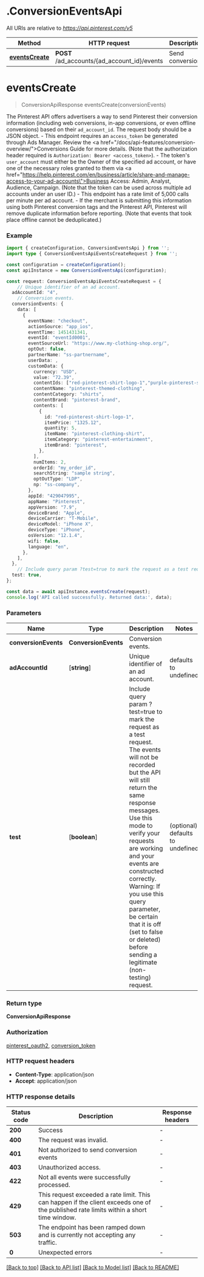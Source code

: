 # .ConversionEventsApi

All URIs are relative to *https://api.pinterest.com/v5*

Method | HTTP request | Description
------------- | ------------- | -------------
[**eventsCreate**](ConversionEventsApi.md#eventsCreate) | **POST** /ad_accounts/{ad_account_id}/events | Send conversions


# **eventsCreate**
> ConversionApiResponse eventsCreate(conversionEvents)

The Pinterest API offers advertisers a way to send Pinterest their conversion information (including web conversions, in-app conversions, or even offline conversions) based on their <code>ad_account_id</code>. The request body should be a JSON object. - This endpoint requires an <code>access_token</code> be generated through Ads Manager. Review the <a href=\"/docs/api-features/conversion-overview/\">Conversions Guide</a> for more details. (Note that the authorization header required is <code>Authorization: Bearer &lt;access_token&gt;</code>). - The token\'s <code>user_account</code> must either be the Owner of the specified ad account, or have one of the necessary roles granted to them via <a href=\"https://help.pinterest.com/en/business/article/share-and-manage-access-to-your-ad-accounts\">Business Access</a>: Admin, Analyst, Audience, Campaign. (Note that the token can be used across multiple ad accounts under an user ID.) - This endpoint has a rate limit of 5,000 calls per minute per ad account. - If the merchant is submitting this information using both Pinterest conversion tags and the Pinterest API, Pinterest will remove duplicate information before reporting. (Note that events that took place offline cannot be deduplicated.)

### Example


```typescript
import { createConfiguration, ConversionEventsApi } from '';
import type { ConversionEventsApiEventsCreateRequest } from '';

const configuration = createConfiguration();
const apiInstance = new ConversionEventsApi(configuration);

const request: ConversionEventsApiEventsCreateRequest = {
    // Unique identifier of an ad account.
  adAccountId: "4",
    // Conversion events.
  conversionEvents: {
    data: [
      {
        eventName: "checkout",
        actionSource: "app_ios",
        eventTime: 1451431341,
        eventId: "eventId0001",
        eventSourceUrl: "https://www.my-clothing-shop.org/",
        optOut: false,
        partnerName: "ss-partnername",
        userData: ,
        customData: {
          currency: "USD",
          value: "72.39",
          contentIds: ["red-pinterest-shirt-logo-1","purple-pinterest-shirt-logo-3"],
          contentName: "pinterest-themed-clothing",
          contentCategory: "shirts",
          contentBrand: "pinterest-brand",
          contents: [
            {
              id: "red-pinterest-shirt-logo-1",
              itemPrice: "1325.12",
              quantity: 5,
              itemName: "pinterest-clothing-shirt",
              itemCategory: "pinterest-entertainment",
              itemBrand: "pinterest",
            },
          ],
          numItems: 2,
          orderId: "my_order_id",
          searchString: "sample string",
          optOutType: "LDP",
          np: "ss-company",
        },
        appId: "429047995",
        appName: "Pinterest",
        appVersion: "7.9",
        deviceBrand: "Apple",
        deviceCarrier: "T-Mobile",
        deviceModel: "iPhone X",
        deviceType: "iPhone",
        osVersion: "12.1.4",
        wifi: false,
        language: "en",
      },
    ],
  },
    // Include query param ?test=true to mark the request as a test request. The events will not be recorded but the API will still return the same response messages. Use this mode to verify your requests are working and your events are constructed correctly. Warning: If you use this query parameter, be certain that it is off (set to false or deleted) before sending a legitimate (non-testing) request. (optional)
  test: true,
};

const data = await apiInstance.eventsCreate(request);
console.log('API called successfully. Returned data:', data);
```


### Parameters

Name | Type | Description  | Notes
------------- | ------------- | ------------- | -------------
 **conversionEvents** | **ConversionEvents**| Conversion events. |
 **adAccountId** | [**string**] | Unique identifier of an ad account. | defaults to undefined
 **test** | [**boolean**] | Include query param ?test&#x3D;true to mark the request as a test request. The events will not be recorded but the API will still return the same response messages. Use this mode to verify your requests are working and your events are constructed correctly. Warning: If you use this query parameter, be certain that it is off (set to false or deleted) before sending a legitimate (non-testing) request. | (optional) defaults to undefined


### Return type

**ConversionApiResponse**

### Authorization

[pinterest_oauth2](README.md#pinterest_oauth2), [conversion_token](README.md#conversion_token)

### HTTP request headers

 - **Content-Type**: application/json
 - **Accept**: application/json


### HTTP response details
| Status code | Description | Response headers |
|-------------|-------------|------------------|
**200** | Success |  -  |
**400** | The request was invalid. |  -  |
**401** | Not authorized to send conversion events |  -  |
**403** | Unauthorized access. |  -  |
**422** | Not all events were successfully processed. |  -  |
**429** | This request exceeded a rate limit. This can happen if the client exceeds one of the published rate limits within a short time window. |  -  |
**503** | The endpoint has been ramped down and is currently not accepting any traffic. |  -  |
**0** | Unexpected errors |  -  |

[[Back to top]](#) [[Back to API list]](README.md#documentation-for-api-endpoints) [[Back to Model list]](README.md#documentation-for-models) [[Back to README]](README.md)


